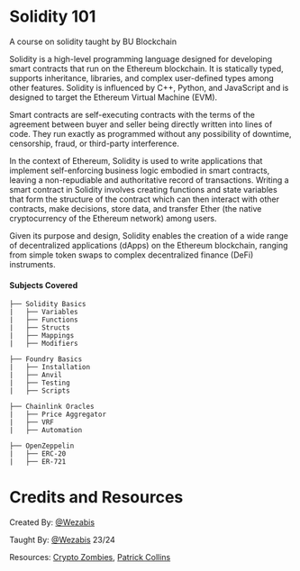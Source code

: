 # Solidity 101

A course on solidity taught by BU Blockchain

Solidity is a high-level programming language designed for developing smart contracts that run on the Ethereum blockchain. It is statically typed, supports inheritance, libraries, and complex user-defined types among other features. Solidity is influenced by C++, Python, and JavaScript and is designed to target the Ethereum Virtual Machine (EVM).

Smart contracts are self-executing contracts with the terms of the agreement between buyer and seller being directly written into lines of code. They run exactly as programmed without any possibility of downtime, censorship, fraud, or third-party interference.

In the context of Ethereum, Solidity is used to write applications that implement self-enforcing business logic embodied in smart contracts, leaving a non-repudiable and authoritative record of transactions. Writing a smart contract in Solidity involves creating functions and state variables that form the structure of the contract which can then interact with other contracts, make decisions, store data, and transfer Ether (the native cryptocurrency of the Ethereum network) among users.

Given its purpose and design, Solidity enables the creation of a wide range of decentralized applications (dApps) on the Ethereum blockchain, ranging from simple token swaps to complex decentralized finance (DeFi) instruments.

#### Subjects Covered
```
├── Solidity Basics
|   ├── Variables
|   ├── Functions
|   ├── Structs
|   ├── Mappings
|   ├── Modifiers
``` 
```
├── Foundry Basics
|   ├── Installation
|   ├── Anvil
|   ├── Testing
|   ├── Scripts
``` 
```
├── Chainlink Oracles
|   ├── Price Aggregator
|   ├── VRF
|   ├── Automation
``` 
```
├── OpenZeppelin
|   ├── ERC-20
|   ├── ER-721
``` 

# Credits and Resources
Created By: [@Wezabis](https://gtihub.com/wjorgensen)

Taught By: [@Wezabis](https://gtihub.com/wjorgensen) 23/24

Resources: [Crypto Zombies](https://cryptozombies.io), [Patrick Collins](https://www.youtube.com/@PatrickAlphaC)
